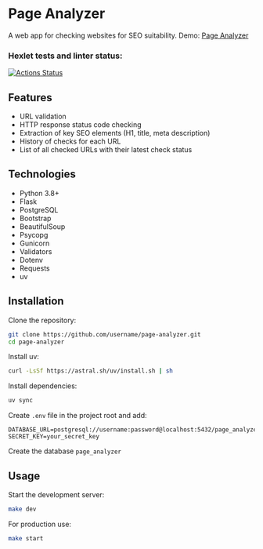 # Page Analyzer
A web app for checking websites for SEO suitability.
Demo: [Page Analyzer](https://python-project-83-i00p.onrender.com/)
### Hexlet tests and linter status:
[![Actions Status](https://github.com/starbuck007/python-project-83/actions/workflows/hexlet-check.yml/badge.svg)](https://github.com/starbuck007/python-project-83/actions)

##  Features
- URL validation
- HTTP response status code checking
- Extraction of key SEO elements (H1, title, meta description)
- History of checks for each URL
- List of all checked URLs with their latest check status

## Technologies
- Python 3.8+
- Flask
- PostgreSQL
- Bootstrap
- BeautifulSoup
- Psycopg
- Gunicorn
- Validators
- Dotenv
- Requests
- uv

## Installation

Clone the repository:
```bash
git clone https://github.com/username/page-analyzer.git
cd page-analyzer
```

Install uv:
```bash
curl -LsSf https://astral.sh/uv/install.sh | sh
```

Install dependencies:
```bash
uv sync
```

Create `.env` file in the project root and add:
```
DATABASE_URL=postgresql://username:password@localhost:5432/page_analyzer
SECRET_KEY=your_secret_key
```

Create the database `page_analyzer`

## Usage

Start the development server:
```bash
make dev
```

For production use:
```bash
make start
```